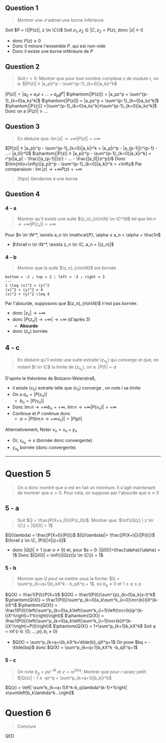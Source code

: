 $\newcommand{\C}{\mathbb{C}}\newcommand{\lim}[1]{\underset{#1}{\text{lim}}}\newcommand{\sub}{\subset}$
## Question 1
> Montrer une $\mathcal{P}$ admet une borne inférieure

Soit $P = \{|P(z)|, z \in \C\}$ 
Soit $z_1, z_2 \in |C, z_2 = P(z) ,$ donc $|z| ≥ 0$
- donc $P(z) ≥ 0$
- Donc $0$ minore l'ensemble $P$, qui est non-vide
- Donc il existe une borne inférieure de $P$
## Question 2
> Soit $r > 0$. Montrer que pour tout nombre complexe $z$ de module $r$, on a:
> $|P(z)| ≥ |a_p|r^p - \sum^{p-1}_{k=0}|a_k|r^k$

$|P(z)| = |a_0+a_1z+...+a_pg^p|$
$\phantom{|P(z)|} = |a_pz^p + \sum^{p-1}_{k=0}a_kz^k|$
$\phantom{|P(z)|} = |a_pz^p + \sum^{p-1}_{k=0}a_kz^k|$
$\phantom{|P(z)|} =|\sum^{p-1}_{k=0}a_kz^k|≤\sum^{p-1}_{k=0}|a_kz^k|$
Donc on a $|P(z)| ≥ ...$
## Question 3
> En déduire que:
> $\lim{|z| \to +\infty}|P(z)| = +\infty$

$|P(z)| ≥ |a_p|r^p - \sum^{p-1}_{k=0}|a_k|r^k = |a_p|r^p - |a_{p-1}|r^{p-1} - ...- |a_0|r^0$
$\phantom{|P(z)| ≥ |a_p|r^p - \sum^{p-1}_{k=0}|a_k|r^k} = r^p(|a_p| - \frac{|a_{p-1}|}{r} - ... - \frac{|a_0|}{r^p})$
Donc $\lim{n\to+\infty}|a_p|r^p - \sum^{p-1}_{k=0}|a_k|r^k = +\infty$
Par comparaison : $\lim{|z| \to +\infty}P(z) = +\infty$

> [!tips]
> Gendarme à une borne
## Question 4
### 4 - a
> Montrer qu'il existe une suite $(z_n)_{n\in\N} \in \C^\N$ tel que
> $\lim{n\to+\infty}|P(z_n)| = +\infty$

Pour $n \in \N^*, \exists a_n \in \mathcal{P}, \alpha ≤ a_n < \alpha + \frac1n$
- $\forall n \in \N^*, \exists z_n \in \C, a_n = |(z_n)|$

### 4 - b
> Montrer que la suite $(z_n)_{n\in\N}$ est bornée


```desmos-graph
bottom = -2 ; top = 2 ; left = -3 ; right = 3
---
1 \leq (x)^2 + (y)^2
(x)^2 + (y)^2 = 4
(x)^2 + (y)^2 \leq 4
```


Par l'absurde, supposons que $(z_n)_{n\in\N}$ n'est pas bornée.
- donc $|z_n|\to+\infty$
- donc $|P(z_n)| \to +\infty| \to +\infty$ (d'après 3) 
	- **Absurde**
- donc $(z_n)$ bornée.
## 4 - c
> En déduire qu'il existe une suite extraite $(z_{n_k})$ qui converge et que, en notant $l \in \C$ la limite de $(z_{n_k})$, on a:
> $|P(l)| = \alpha$

D'après le théorème de Bolzano-Weierstraß,
- il existe $(v_n)$ extraite telle que $(v_n)$ converge , on note $l$ sa limite
- On a $a_n = |P(z_n)|$
	- $b_n = |P(v_n)|$
- Donc $\lim{n\to +\infty}b_n = +\infty$, $\lim{n\to +\infty}|P(v_n)| = +\infty$
- Continue et $P$ continue donc
	- $\alpha = \left|P\left(\lim{n\to+\infty}v_n\right)\right| = \left|P(p)\right|$

Alternativement,
Noter $v_n = x_n + y_n$
- Or, $x_{n_k} \to x$ (bornée donc convergente)
- $y_{n_k}$ bornée (donc convergente)


---
# Question 5
> On a donc montré que $\alpha$ est en fait un minimum. Il s'agit maintenant de montrer que $\alpha = 0$. Pour cela, on suppose par l'absurde que $\alpha ≠ 0$
## 5 - a
> Soit $Q = \frac{P(X+x_0)}{P(z_0)}$. Montrer que:
> $\inf\{Q(z) | z \in \C\} = |Q(0)| = 1$


$Q(\lambda) = \frac{P(X+l)}{P(l)}$
$|Q(\lambda)|= \frac{|P(X+l)|}{|P(l)|}$
$\forall z \in \C, |P(l)|≤|(z+l)|$
- donc $|Q(j)|≥1$ (car $\alpha ≠ 0$)
et, pour $s = 0: |Q(0)|=\frac{\alpha}{\alpha} = 1$
Donc $|Q(0)| = \inf(\{|Q(z)|z \in \C\}) = 1$

### 5 - b
> Montrer que $Q$ peut se mettre sous la forme:
> $Q = \sum^p_{k=q+1}b_kX^k - b_qX^q + 1$, où $b_q ≠ 0$ et $1 ≤ q ≤ p$

$Q(X) = \frac1{P(l)}P(X+l)$
$Q(X) = \frac1{P(l)}\sum^{p}_{k=0}a_k(x-l)^k$
$\phantom{Q(X)} = \frac1{P(l)}\sum^p_{k=0}a_k\sum^k_{i=0}\ncr{k}{i}l^{k-i}X^i$
$\phantom{Q(X)} = \frac1{P(l)}\left(\sum^p_{k=0}a_k\left(\sum^k_{i=1}\left(\ncr{k}ip^{k-i}X^i\right)+1^k\right)\right)$ 
$\phantom{Q(X)} = \frac1{P(l)}\left(\sum^p_{k=0}a_k\left(\sum^k_{i=1}\ncr{k}il^{k-i}X^i\right)+P(l)\right)$
$\phantom{Q(X)} = 1+\sum^p_{k=1}b_kX^k$
Soit $q = \inf\{i \in \{0;...;p\}, b_i ≠ 0\}$ 
- $Q(X) = \sum^p_{k=q+i}b_kX^k+\tilde{b}_qX^q+1$
On pose $bq = -\tilde{bq}$ donc $Q(X) = \sum^p_{k=q+1}b_kX^k -b_qX^q+1$

### 5 - c
> On note $b_q = pe^{-i\theta}$ et $z = re^{i\theta/q}$. Montrer que pour $r$ assez petit:
> $|Q(z)| - 1 ≤ -pr^q + \sum^p_{k=q+1}|b_k|r^k$

$Q(z) = \left| \sum^k_{k=q+1}X^k-b_q\lambda^{k-1}+1\right|≤\sum\left|b_k\lambda^k...\right|$

# Question 6
> Conclure

QED

